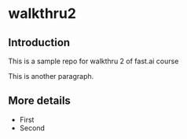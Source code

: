  # walkthru2

 ## Introduction

 This is a sample repo for walkthru 2 of fast.ai course

 This is another paragraph.
 
 ## More details
  -  First
  -  Second
